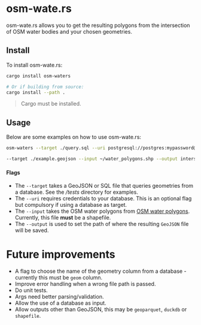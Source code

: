 # osm-wate.rs
osm-wate.rs allows you to get the resulting polygons from the intersection of OSM water bodies and your chosen geometries.

## Install
To install osm-wate.rs:
```bash
cargo install osm-waters

# Or if building from source:
cargo install --path .
```
> Cargo must be installed.

## Usage
Below are some examples on how to use osm-wate.rs:

```bash
osm-waters --target ./query.sql --uri postgresql://postgres:mypassword@localhost:5432/mydatabase --input ./water_polygons.shp --output intersecting_geometries.geojson
```

```bash
--target ./example.geojson --input ~/water_polygons.shp --output intersecting_geometries.geojson
```

#### Flags
* The `--target` takes a GeoJSON or SQL file that queries geometries from a database. See the */tests* directory for examples.
* The `--uri` requires credentials to your database. This is an optional flag but compulsory if using a database as target.
* The `--input` takes the OSM water polygons from [OSM water polygons](https://osmdata.openstreetmap.de/data/water-polygons.html). Currently, this file **must** be a shapefile.
* The `--output` is used to set the path of where the resulting `GeoJSON` file will be saved.


# Future improvements
* A flag to choose the name of the geometry column from a database - currently this must be `geom` column.
* Improve error handling when a wrong file path is passed.
* Do unit tests.
* Args need better parsing/validation.
* Allow the use of a database as input.
* Allow outputs other than GeoJSON, this may be `geoparquet`, `duckdb` or `shapefile`.
